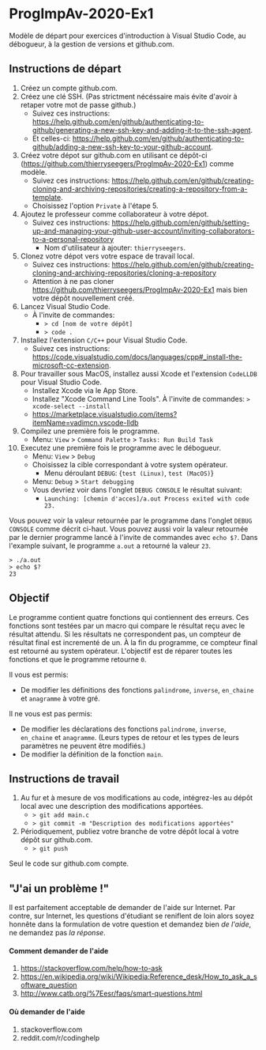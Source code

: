 # ProgImpAv-2020-Ex1
Modèle de départ pour exercices d'introduction à Visual Studio Code, au débogueur, à la gestion de versions et github.com.

## Instructions de départ

1. Créez un compte github.com.
1. Créez une clé SSH. (Pas strictment nécéssaire mais évite d'avoir à retaper votre mot de passe github.)
    - Suivez ces instructions: https://help.github.com/en/github/authenticating-to-github/generating-a-new-ssh-key-and-adding-it-to-the-ssh-agent.
    - Et celles-ci: https://help.github.com/en/github/authenticating-to-github/adding-a-new-ssh-key-to-your-github-account.
1. Créez votre dépot sur github.com en utilisant ce dépôt-ci (https://github.com/thierryseegers/ProgImpAv-2020-Ex1) comme modèle.
    - Suivez ces instructions: https://help.github.com/en/github/creating-cloning-and-archiving-repositories/creating-a-repository-from-a-template.
    - Choisissez l'option `Private` à l'étape 5.
1. Ajoutez le professeur comme collaborateur à votre dépot.
    - Suivez ces instructions: https://help.github.com/en/github/setting-up-and-managing-your-github-user-account/inviting-collaborators-to-a-personal-repository
        - Nom d'utilisateur à ajouter: `thierryseegers`.
1. Clonez votre dépot vers votre espace de travail local.
    - Suivez ces instructions: https://help.github.com/en/github/creating-cloning-and-archiving-repositories/cloning-a-repository
    - Attention à ne pas cloner https://github.com/thierryseegers/ProgImpAv-2020-Ex1 mais bien votre dépôt nouvellement créé.
1. Lancez Visual Studio Code.
    - À l'invite de commandes:
        - `> cd [nom de votre dépôt]`
        - `> code .`
1. Installez l'extension `C/C++` pour Visual Studio Code.
    - Suivez ces instructions: https://code.visualstudio.com/docs/languages/cpp#_install-the-microsoft-cc-extension.
1. Pour travailler sous MacOS, installez aussi Xcode et l'extension `CodeLLDB` pour Visual Studio Code.
    - Installez Xcode via le App Store.
    - Installez "Xcode Command Line Tools". À l'invite de commandes: `> xcode-select --install`
    - https://marketplace.visualstudio.com/items?itemName=vadimcn.vscode-lldb
1. Compilez une première fois le programme.
    - Menu: `View` > `Command Palette` > `Tasks: Run Build Task`
1. Executez une première fois le programme avec le débogueur.
    - Menu: `View` > `Debug`
    - Choisissez la cible correspondant à votre system opérateur.
        - Menu déroulant `DEBUG`: {`test (Linux)`, `test (MacOS)`}
    - Menu: `Debug` > `Start debugging`
    - Vous devriez voir dans l'onglet `DEBUG CONSOLE` le résultat suivant:
        - `Launching: [chemin d'acces]/a.out Process exited with code 23.`

Vous pouvez voir la valeur retournée par le programme dans l'onglet `DEBUG CONSOLE` comme décrit ci-haut.
Vous pouvez aussi voir la valeur retournée par le dernier programme lancé à l'invite de commandes avec `echo $?`.
Dans l'example suivant, le programme `a.out` a retourné la valeur `23`.
```
> ./a.out
> echo $?
23
```

## Objectif

Le programme contient quatre fonctions qui contiennent des erreurs.
Ces fonctions sont testées par un macro qui compare le résultat reçu avec le résultat attendu.
Si les résultats ne correspondent pas, un compteur de résultat final est incrementé de un.
À la fin du programme, ce compteur final est retourné au system opérateur.
L'objectif est de réparer toutes les fonctions et que le programme retourne `0`.

Il vous est permis: 
- De modifier les définitions des fonctions `palindrome`, `inverse`, `en_chaine` et `anagramme` à votre gré.

Il ne vous est pas permis:
- De modifier les déclarations des fonctions `palindrome`, `inverse`, `en_chaine` et `anagramme`. (Leurs types de retour et les types de leurs paramètres ne peuvent être modifiés.)
- De modifier la définition de la fonction `main`.

## Instructions de travail

1. Au fur et à mesure de vos modifications au code, intégrez-les au dépôt local avec une description des modifications apportées.
    - `> git add main.c`
    - `> git commit -m "Description des modifications apportées"`
1. Périodiquement, publiez votre branche de votre dépôt local à votre dépôt sur github.com.
    - `> git push`

Seul le code sur github.com compte.

## "J'ai un problème !"

Il est parfaitement acceptable de demander de l'aide sur Internet.
Par contre, sur Internet, les questions d'étudiant se reniflent de loin alors soyez honnête dans la formulation de votre question et demandez bien *de l'aide*, ne demandez pas *la réponse*.

#### Comment demander de l'aide
1. https://stackoverflow.com/help/how-to-ask
1. https://en.wikipedia.org/wiki/Wikipedia:Reference_desk/How_to_ask_a_software_question
1. http://www.catb.org/%7Eesr/faqs/smart-questions.html

#### Où demander de l'aide
1. stackoverflow.com
1. reddit.com/r/codinghelp
